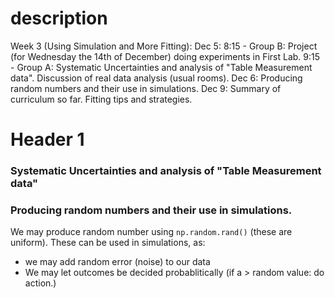 

# description

Week 3 (Using Simulation and More Fitting):
Dec 5: 8:15 - Group B: Project (for Wednesday the 14th of December) doing experiments in First Lab.
         9:15 - Group A: Systematic Uncertainties and analysis of "Table Measurement data". Discussion of real data analysis (usual rooms).
Dec 6: Producing random numbers and their use in simulations.
Dec 9: Summary of curriculum so far. Fitting tips and strategies.


# Header 1
### Systematic Uncertainties and analysis of "Table Measurement data"


### Producing random numbers and their use in simulations.

We may produce random number using ``np.random.rand()`` (these are uniform). These can be used in simulations, as:
* we may add random error (noise) to our data
* We may let outcomes be decided probablitically (if a $>$ random value: do action.)
